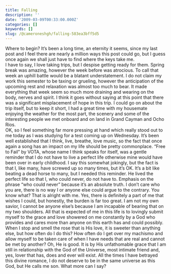 ```yaml
---
title: Falling
description: ''
date: '2009-03-09T00:33:00.000Z'
categories: []
keywords: []
slug: /@cameroneshgh/falling-583ea3bff5d5
---
```


Where to begin? It’s been a long time, an eternity it seems, since my last post and I feel there are nearly a million ways this post could go, but I guess once again we shall just have to find where the keys take me.  
I have to say, I love taking trips, but I despise getting ready for them. Spring break was amazing, however the week before was atrocious. To call that week an uphill battle would be a blatant understatement. I do not claim my work this semester to be taxing or grueling, however the anticipation of the upcoming rest and relaxation was almost too much to bear. It made everything that week seem so much more draining and wearing on the body, nerves and spirit. I think it goes without saying at this point that there was a significant misplacement of hope in this trip. I could go on about the trip itself, but to keep it short, I had a great time with my housemate enjoying the weather for the most part, the scenery and some of the interesting people we met onboard and on land in Grand Cayman and Ocho Rios.  
OK, so I feel something far more pressing at hand which really stood out to me today as I was studying for a test coming up on Wednesday. It’s been well established that I think, live, breathe, love music, so the fact that once again a song has an impact on my life should be pretty commonplace. “Free to Fail” by VOTA, whose name I think speaks for itself, was a gentle reminder that I do not have to live a perfect life otherwise mine would have been over in early childhood. I say this somewhat jokingly, but the fact is that I, like many, have screwed up so many times, but it’s OK. It’s a bit like beating a dead horse to many, but I needed this reminder. He lived the perfect life so that I, who could never, do not have to. Emphasis on the phrase “who could never” because it’s an absolute truth. I don’t care who you are, there is no way I or anyone else could argue to the contrary. You know what? That is alright with me. Yes, there is definitely a part of me that wishes I could, but honestly, the burden is far too great. I am not my own savior, I cannot be anyone else’s because I am incapable of bearing that on my two shoulders. All that is expected of me in this life is to lovingly submit myself to the grace and love showered on me constantly by a God who provides and cares more than anyone on this earth has and could possibly. When I stop and smell the rose that is His love, it is sweeter than anything else, but how often do I do this? How often do I get over my machismo and allow myself to be taken care of when I have needs that are real and cannot be met by another? Oh, He is good. It is by His unfathomable grace that I am still in relationship with the God of the Universe, most intimate friend and, yes, lover that has, does and ever will exist. All the times I have betrayed this divine romance, I do not deserve to be in the same universe as this God, but He calls me son. What more can I say?